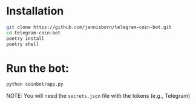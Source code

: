 

# Installation

```sh
git clone https://github.com/jannisborn/telegram-coin-bot.git
cd telegram-coin-bot
poetry install
poetry shell
```

# Run the bot:
```sh
python coinbot/app.py
```

NOTE: You will need the `secrets.json` file with the tokens (e.g., Telegram)